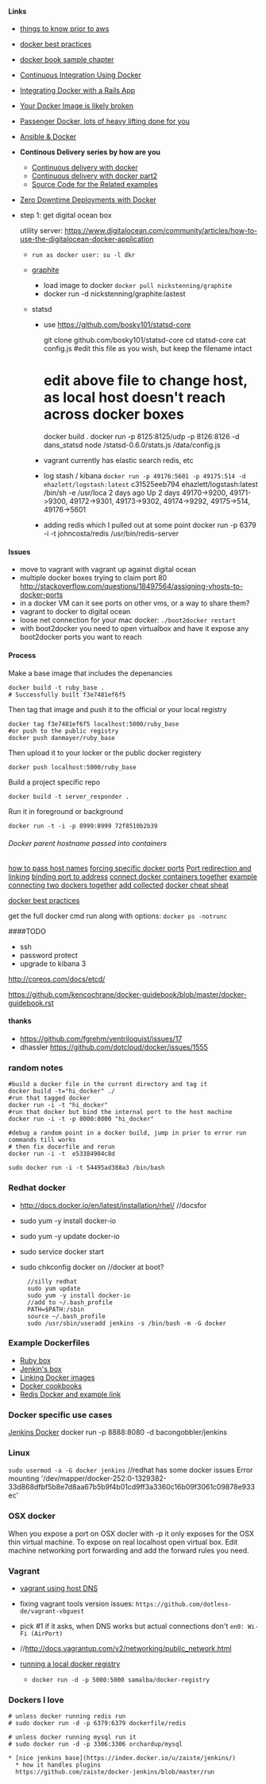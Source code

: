 #### Links

* [things to know prior to aws](http://wblinks.com/notes/aws-tips-i-wish-id-known-before-i-started/)
* [docker best practices](http://crosbymichael.com/dockerfile-best-practices.html)
* [docker book sample chapter](http://dockerbook.com/TheDockerBook_sample.pdf)
* [Continuous Integration Using Docker](https://www.activestate.com/blog/2014/01/using-docker-run-ruby-rspec-ci-jenkins)
* [Integrating Docker with a Rails App](http://www.powpark.com/blog/programming/2014/01/29/integrating-docker-with-jenkins-for-ruby-on-rails-app)
* [Your Docker Image is likely broken](http://phusion.github.io/baseimage-docker/)
* [Passenger Docker, lots of heavy lifting done for you](https://github.com/phusion/passenger-docker)
* [Ansible & Docker](http://thechangelog.com/ansible-docker/)
* __Continous Delivery series by how are you__
  * [Continuous delivery with docker](http://blog.howareyou.com/post/62157486858/continuous-delivery-with-docker-and-jenkins-part-i)
  * [Continuous delivery with docker part2](http://blog.howareyou.com/post/65048170054/continuous-delivery-with-docker-and-jenkins-part-ii)
  * [Source Code for the Related examples](https://github.com/cambridge-healthcare/hi_sinatra-docker)
* [Zero Downtime Deployments with Docker](http://brianketelsen.com/2014/02/25/using-nginx-confd-and-docker-for-zero-downtime-web-updates/) 

* step 1: get digital ocean box

  utility server: https://www.digitalocean.com/community/articles/how-to-use-the-digitalocean-docker-application
  * `run as docker user: su -l dkr`
  
  * [graphite](https://index.docker.io/u/nickstenning/graphite/)
       * load image to docker `docker pull nickstenning/graphite`
       * docker run -d nickstenning/graphite:lastest
  * statsd
     * use https://github.com/bosky101/statsd-core
    
         git clone github.com/bosky101/statsd-core
         cd statsd-core
         cat config.js #edit this file as you wish, but keep the filename intact
         # edit above file to change host, as local host doesn't reach across docker boxes
         docker build .
         docker run -p 8125:8125/udp -p 8126:8126 -d dans_statsd node /statsd-0.6.0/stats.js /data/config.js

    * vagrant currently has elastic search redis, etc
    
    * log stash / kibana
    `docker run -p 49176:5601 -p 49175:514 -d ehazlett/logstash:latest`
    c31525eeb794        ehazlett/logstash:latest   /bin/sh -e /usr/loca   2 days ago          Up 2 days           49170->9200, 49171->9300, 49172->9301, 49173->9302, 49174->9292, 49175->514, 49176->5601

    * adding redis which I pulled out at some point
    docker run -p 6379 -i -t johncosta/redis /usr/bin/redis-server

#### Issues
* move to vagrant with vagrant up against digital ocean
* multiple docker boxes trying to claim port 80 http://stackoverflow.com/questions/18497564/assigning-vhosts-to-docker-ports
* in a docker VM can it see ports on other vms, or a way to share them?
* vagrant to docker to digital ocean
* loose net connection for your mac docker: `./boot2docker restart`
* with boot2docker you need to open virtualbox and have it expose any boot2docker ports you want to reach

#### Process

Make a base image that includes the depenancies 

    docker build -t ruby_base .
	# Successfully built f3e7481ef6f5
	
Then tag that image and push it to the official or your local registry

	docker tag f3e7481ef6f5 localhost:5000/ruby_base
	#or push to the public registry
	docker push danmayer/ruby_base

Then upload it to your locker or the public docker registery

    docker push localhost:5000/ruby_base
        	
Build a project specific repo

    docker build -t server_responder .

Run it in foreground or background

    docker run -t -i -p 8999:8999 72f8510b2b39

###### Docker parent hostname passed into containers 
[how to pass host names](https://github.com/dotcloud/docker/issues/243)
[forcing specific docker ports](http://stackoverflow.com/questions/18497564/assigning-vhosts-to-docker-ports)
[Port redirection and linking](http://docs.docker.io/en/latest/use/port_redirection/)
[binding port to address](https://github.com/dotcloud/docker/issues/1139)
[connect docker containers together](http://stackoverflow.com/questions/18460016/connect-from-one-docker-container-to-another)
[example connecting two dockers together](http://docs.docker.io/en/latest/examples/running_redis_service/)
[add collected](https://github.com/dotcloud/collectd-graphite/blob/master/Dockerfile)
[docker cheat sheat](https://github.com/wsargent/docker-cheat-sheet)

[docker best practices](http://crosbymichael.com/dockerfile-best-practices.html)

get the full docker cmd run along with options: `docker ps -notrunc`

####TODO

* ssh
* password protect
* upgrade to kibana 3

http://coreos.com/docs/etcd/

https://github.com/kencochrane/docker-guidebook/blob/master/docker-guidebook.rst

#### thanks

* https://github.com/fgrehm/ventriloquist/issues/17
* dhassler https://github.com/dotcloud/docker/issues/1555


### random notes
  
    #build a docker file in the current directory and tag it
    docker build -t="hi_docker" ./
    #run that tagged docker
    docker run -i -t "hi_docker"
    #run that docker but bind the internal port to the host machine
    docker run -i -t -p 8000:8000 "hi_docker"
    
    #debug a random point in a docker build, jump in prior to error run commands till works 
    # then fix docerfile and rerun
    docker run -i -t  e53384904c8d
    
    sudo docker run -i -t 54495ad388a3 /bin/bash
    
### Redhat docker

* http://docs.docker.io/en/latest/installation/rhel/ //docsfor
* sudo yum -y install docker-io
* sudo yum -y update docker-io
* sudo service docker start
* sudo chkconfig docker on //docker at boot?

	    //silly redhat
	    sudo yum update
	    sudo yum -y install docker-io
		//add to ~/.bash_profile
		PATH=$PATH:/sbin
		source ~/.bash_profile
		sudo /usr/sbin/useradd jenkins -s /bin/bash -m -G docker

### Example Dockerfiles

* [Ruby box](https://github.com/gorsuch/dockerfile-examples/blob/master/rubybox/Dockerfile)
* [Jenkin's box](https://index.docker.io/u/aespinosa/jenkins/)    
* [Linking Docker images](http://docs.docker.io/en/latest/use/working_with_links_names/)
* [Docker cookbooks](https://github.com/Krijger/docker-cookbooks)
* [Redis Docker and example link](http://docs.docker.io/en/latest/examples/running_redis_service/)
    
### Docker specific use cases

[Jenkins Docker](https://index.docker.io/u/orchardup/jenkins/)
    docker run -p 8888:8080 -d bacongobbler/jenkins

### Linux

`sudo usermod -a -G docker jenkins`
  //redhat has some docker issues
  Error mounting '/dev/mapper/docker-252:0-1329382-33d868dfbf5b8e7d8aa67b5b9f4b01cd9ff3a3360c16b09f3061c09878e933ec'
  

    
### OSX docker

When you expose a port on OSX docler with -p it only exposes for the OSX thin virtual machine. To expose on real localhost open virtual box. Edit machine networking port forwarding and add the forward rules you need.   
    
### Vagrant

* [vagrant using host DNS](https://gist.github.com/mitchellh/1277049)
* fixing vagrant tools version issues: `https://github.com/dotless-de/vagrant-vbguest`    
* pick #1 if it asks, when DNS works but actual connections don't `en0: Wi-Fi (AirPort)` 
* //http://docs.vagrantup.com/v2/networking/public_network.html

* [running a local docker registry](http://blog.docker.io/2013/07/how-to-use-your-own-registry/)
  * `docker run -d -p 5000:5000 samalba/docker-registry` 
  
### Dockers I love


    # unless docker running redis run
    # sudo docker run -d -p 6379:6379 dockerfile/redis

    # unless docker running mysql run it
    # sudo docker run -d -p 3306:3306 orchardup/mysql
    
    * [nice jenkins base](https://index.docker.io/u/zaiste/jenkins/)
      * how it handles plugins
      https://github.com/zaiste/docker-jenkins/blob/master/run

    